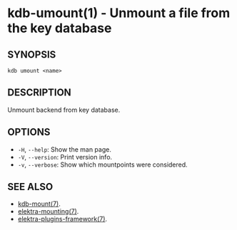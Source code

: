 kdb-umount(1) - Unmount a file from the key database
====================================================

## SYNOPSIS

`kdb umount <name>`

## DESCRIPTION

Unmount backend from key database.

## OPTIONS

- `-H`, `--help`:
  Show the man page.
- `-V`, `--version`:
  Print version info.
- `-v`, `--verbose`:
  Show which mountpoints were considered.

## SEE ALSO

- [kdb-mount(7)](kdb-mount.md).
- [elektra-mounting(7)](elektra-mounting.md).
- [elektra-plugins-framework(7)](elektra-plugins-framework.md).
